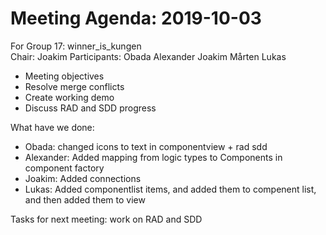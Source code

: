 # Meeting Agenda: 2019-10-03
For Group 17: winner_is_kungen  
Chair: Joakim
Participants: Obada Alexander Joakim Mårten Lukas
 
 * Meeting objectives
  * Resolve merge conflicts
  * Create working demo
  * Discuss RAD and SDD progress
 
 
What have we done:
* Obada: changed icons to text in componentview + rad sdd
* Alexander: Added mapping from logic types to Components in component factory
* Joakim: Added connections
* Lukas: Added componentlist items, and added them to compenent list, and then added them to view

Tasks for next meeting: work on RAD and SDD

